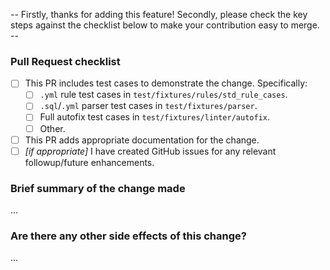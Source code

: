 
-- Firstly, thanks for adding this feature! Secondly, please check the key steps against the checklist below to make your contribution easy to merge. --

### Pull Request checklist
- [ ] This PR includes test cases to demonstrate the change. Specifically:
  - [ ] `.yml` rule test cases in `test/fixtures/rules/std_rule_cases`.
  - [ ] `.sql`/`.yml` parser test cases in `test/fixtures/parser`.
  - [ ] Full autofix test cases in `test/fixtures/linter/autofix`.
  - [ ] Other.
- [ ] This PR adds appropriate documentation for the change.
- [ ] _[if appropriate]_ I have created GitHub issues for any relevant followup/future enhancements.

### Brief summary of the change made
...

### Are there any other side effects of this change?
...
